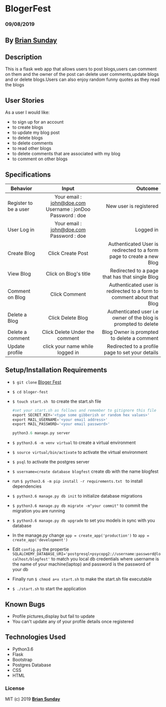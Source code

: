 # BlogerFest

### 09/08/2019

## By **[Brian Sunday](https://github.com/Sundaybrian/blogger-fest)**

## Description

This is a flask web app that allows users to post blogs,users can comment on them and the owner of the post can delete user comments,update blogs and or delete blogs.Users can also enjoy random funny quotes as they read the blogs

## User Stories

As a user I would like:
* to sign up for an account
* to create blogs
* to update my blog post
* to delete blogs
* to delete comments
* to read other blogs
* to delete comments that are associated with my blog
* to comment on other blogs



## Specifications

| Behavior        | Input           | Outcome  |
| ------------- |:-------------:| -----:|
| Register to be a user | Your email : john@doe.com  Username : jonDoo  Password : doe | New user is registered |
| User Log in | Your email : john@doe.com  Password : doe | Logged in |
| Create Blog | Click Create Post |Authenticated User is redirected to a form page to create a new Blog |
| View Blog | Click on Blog's title | Redirected to a page that has that single Blog|
| Comment on Blog | Click Comment | Authenticated user is redirected to a form to comment about that Blog|
| Delete a Blog | Click Delete Blog | Authenticated user i.e owner of the blog is prompted to delete|
| Delete a comment | Click Delete Under the comment| Blog Owner is prompted to delete a comment|
| Update profile | click your name while logged in | Redirected to a profile page to set your details |


## Setup/Installation Requirements

* `$ git clone` [Bloger Fest](https://github.com/Sundaybrian/blogger-fest)
* `$ cd bloger-fest`
* `$ touch start.sh ` to create the start.sh file

    ```python
    #set your start.sh as follows and remember to gitignore this file
    export SECRET_KEY='<type some gibberish or random hex values>'
    export MAIL_USERNAME='<your email address>'
    export MAIL_PASSWORD='<your email password>'

    python3.6 manage.py server
    ```    
* `$ python3.6 -m venv virtual` to create a  virtual environment
* `$ source virtual/bin/activate` to activate the virtual environment
* `$ psql` to activate the postgres server
* `$ username=create database blogfest` create db with the name blogfest
* run `$ python3.6 -m pip install -r requirements.txt ` to install dependencies
* `$ python3.6 manage.py db init` to initialize database migrations
* `$ python3.6 manage.py db migrate -m"your commit"` to commit the migration you are running
* `$ python3.6 manage.py db upgrade` to set you models in sync with you database
* In the manage.py change `app = create_app('production')` to `app = create_app('development')`
* Edit `config.py` the propertie ` SQLALCHEMY_DATABASE_URI='postgresql+psycopg2://username:password@localhost/blogfest'` to match you local db credentials where username is the name of your machine(laptop) and password is the password of your db
* Finally run `$ chmod a+x start.sh` to make the start.sh file executable
* `$ ./start.sh` to start the application

## Known Bugs

* Profile pictures,display but fail to update
* You can't update any of your profile details once registered


## Technologies Used

* Python3.6
* Flask
* Bootstrap
* Postgres Database
* CSS
* HTML

### License

MIT (c) 2019 **[Brian Sunday](https://github.com/Sundaybrian/blogger-fest)**


